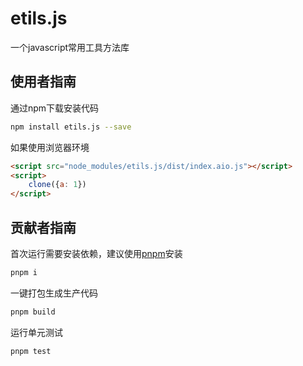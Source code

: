 # etils.js
一个javascript常用工具方法库

## 使用者指南
通过npm下载安装代码
```bash
npm install etils.js --save
```
如果使用浏览器环境
```html
<script src="node_modules/etils.js/dist/index.aio.js"></script>
<script>
    clone({a: 1})
</script>
```

## 贡献者指南
首次运行需要安装依赖，建议使用[pnpm](https://www.pnpm.cn/)安装
```bash
pnpm i
```

一键打包生成生产代码
```bash
pnpm build
```

运行单元测试
```bash
pnpm test
```
